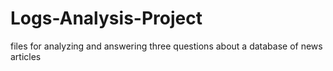 # Logs-Analysis-Project
files for analyzing and answering three questions about a database of news articles
